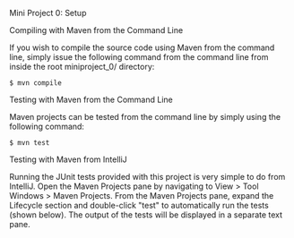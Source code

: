 Mini Project 0: Setup

Compiling with Maven from the Command Line

If you wish to compile the source code using Maven from the command line, simply issue the following command from the command line from inside the root miniproject_0/ directory:

```
$ mvn compile
```

Testing with Maven from the Command Line

Maven projects can be tested from the command line by simply using the following command:

```
$ mvn test

```


Testing with Maven from IntelliJ

Running the JUnit tests provided with this project is very simple to do from IntelliJ. Open the Maven Projects pane by navigating to View > Tool Windows > Maven Projects. From the Maven Projects pane, expand the Lifecycle section and double-click "test" to automatically run the tests (shown below). The output of the tests will be displayed in a separate text pane.